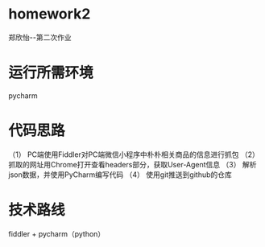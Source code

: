 # homework2
郑欣怡--第二次作业 

# 运行所需环境
pycharm

# 代码思路
（1） PC端使用Fiddler对PC端微信小程序中朴朴相关商品的信息进行抓包
（2） 抓取的网址用Chrome打开查看headers部分，获取User-Agent信息
（3） 解析json数据，并使用PyCharm编写代码
（4） 使用git推送到github的仓库

# 技术路线
fiddler +  pycharm（python）
